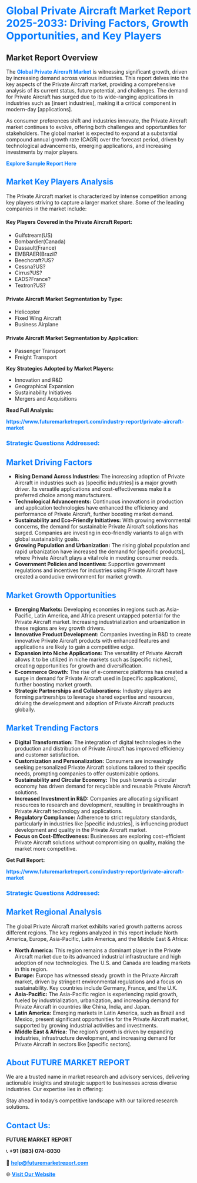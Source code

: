 <h1 style="color: #007BFF;">Global Private Aircraft Market Report 2025-2033: Driving Factors, Growth Opportunities, and Key Players</h1>

<section id="overview">
<h2>Market Report Overview</h2>
<p>The <a href="https://www.futuremarketreport.com/industry-report/private-aircraft-market" style="color: #007BFF; text-decoration: none;"><strong>Global Private Aircraft Market</strong></a> is witnessing significant growth, driven by increasing demand across various industries. This report delves into the key aspects of the Private Aircraft market, providing a comprehensive analysis of its current status, future potential, and challenges. The demand for Private Aircraft has surged due to its wide-ranging applications in industries such as [insert industries], making it a critical component in modern-day [applications].</p>
<p>As consumer preferences shift and industries innovate, the Private Aircraft market continues to evolve, offering both challenges and opportunities for stakeholders. The global market is expected to expand at a substantial compound annual growth rate (CAGR) over the forecast period, driven by technological advancements, emerging applications, and increasing investments by major players.</p>
</section>

<section id="overview">
<p><a href="https://www.futuremarketreport.com/request-sample/reportId=103059" style="color: #007BFF; text-decoration: none;"><strong>Explore Sample Report Here</strong></a></p>
</section>

<section id="key-players">
<h2 style="color: #007BFF;">Market Key Players Analysis</h2>
<p>The Private Aircraft market is characterized by intense competition among key players striving to capture a larger market share. Some of the leading companies in the market include:</p>
<h4>Key Players Covered in the Private Aircraft Report:</h4>
<ul><li>Gulfstream(US)</li><li>Bombardier(Canada)</li><li>Dassault(France)</li><li>EMBRAER(Brazil?</li><li>Beechcraft?US?</li><li>Cessna?US?</li><li>Cirrus?US?</li><li>EADS?France?</li><li>Textron?US?</li></ul>
<h4>Private Aircraft Market Segmentation by Type:</h4>
<ul><li>Helicopter</li><li>Fixed Wing Aircraft</li><li>Business Airplane</li></ul>

<h4>Private Aircraft Market Segmentation by Application:</h4>
<ul><li>Passenger Transport</li><li>Freight Transport</li></ul>
<p><strong>Key Strategies Adopted by Market Players:</strong></p>
<ul>
<li>Innovation and R&D</li>
<li>Geographical Expansion</li>
<li>Sustainability Initiatives</li>
<li>Mergers and Acquisitions</li>
</ul>
</section>

<section>
<p><strong>Read Full Analysis: </strong></p><a href="https://www.futuremarketreport.com/industry-report/private-aircraft-market" style="color: #007BFF; text-decoration: none;"><strong>https://www.futuremarketreport.com/industry-report/private-aircraft-market</strong></a>
<h3 style="color: #007BFF;">Strategic Questions Addressed:</h3>
</section>

<section id="driving-factors">
<h2 style="color: #007BFF;">Market Driving Factors</h2>
<ul>
<li><strong>Rising Demand Across Industries:</strong> The increasing adoption of Private Aircraft in industries such as [specific industries] is a major growth driver. Its versatile applications and cost-effectiveness make it a preferred choice among manufacturers.</li>
<li><strong>Technological Advancements:</strong> Continuous innovations in production and application technologies have enhanced the efficiency and performance of Private Aircraft, further boosting market demand.</li>
<li><strong>Sustainability and Eco-Friendly Initiatives:</strong> With growing environmental concerns, the demand for sustainable Private Aircraft solutions has surged. Companies are investing in eco-friendly variants to align with global sustainability goals.</li>
<li><strong>Growing Population and Urbanization:</strong> The rising global population and rapid urbanization have increased the demand for [specific products], where Private Aircraft plays a vital role in meeting consumer needs.</li>
<li><strong>Government Policies and Incentives:</strong> Supportive government regulations and incentives for industries using Private Aircraft have created a conducive environment for market growth.</li>
</ul>
</section>

<section id="growth-opportunities">
<h2 style="color: #007BFF;">Market Growth Opportunities</h2>
<ul>
<li><strong>Emerging Markets:</strong> Developing economies in regions such as Asia-Pacific, Latin America, and Africa present untapped potential for the Private Aircraft market. Increasing industrialization and urbanization in these regions are key growth drivers.</li>
<li><strong>Innovative Product Development:</strong> Companies investing in R&D to create innovative Private Aircraft products with enhanced features and applications are likely to gain a competitive edge.</li>
<li><strong>Expansion into Niche Applications:</strong> The versatility of Private Aircraft allows it to be utilized in niche markets such as [specific niches], creating opportunities for growth and diversification.</li>
<li><strong>E-commerce Growth:</strong> The rise of e-commerce platforms has created a surge in demand for Private Aircraft used in [specific applications], further boosting market growth.</li>
<li><strong>Strategic Partnerships and Collaborations:</strong> Industry players are forming partnerships to leverage shared expertise and resources, driving the development and adoption of Private Aircraft products globally.</li>
</ul>
</section>

<section id="trending-factors">
<h2 style="color: #007BFF;">Market Trending Factors</h2>
<ul>
<li><strong>Digital Transformation:</strong> The integration of digital technologies in the production and distribution of Private Aircraft has improved efficiency and customer satisfaction.</li>
<li><strong>Customization and Personalization:</strong> Consumers are increasingly seeking personalized Private Aircraft solutions tailored to their specific needs, prompting companies to offer customizable options.</li>
<li><strong>Sustainability and Circular Economy:</strong> The push towards a circular economy has driven demand for recyclable and reusable Private Aircraft solutions.</li>
<li><strong>Increased Investment in R&D:</strong> Companies are allocating significant resources to research and development, resulting in breakthroughs in Private Aircraft technology and applications.</li>
<li><strong>Regulatory Compliance:</strong> Adherence to strict regulatory standards, particularly in industries like [specific industries], is influencing product development and quality in the Private Aircraft market.</li>
<li><strong>Focus on Cost-Effectiveness:</strong> Businesses are exploring cost-efficient Private Aircraft solutions without compromising on quality, making the market more competitive.</li>
</ul>
</section>

<section>
<p><strong>Get Full Report: </strong></p><a href="https://www.futuremarketreport.com/industry-report/private-aircraft-market" style="color: #007BFF; text-decoration: none;"><strong>https://www.futuremarketreport.com/industry-report/private-aircraft-market</strong></a>
<h3 style="color: #007BFF;">Strategic Questions Addressed:</h3>
</section>


<section id="regional-analysis">
<h2 style="color: #007BFF;">Market Regional Analysis</h2>
<p>The global Private Aircraft market exhibits varied growth patterns across different regions. The key regions analyzed in this report include North America, Europe, Asia-Pacific, Latin America, and the Middle East & Africa:</p>
<ul>
<li><strong>North America:</strong> This region remains a dominant player in the Private Aircraft market due to its advanced industrial infrastructure and high adoption of new technologies. The U.S. and Canada are leading markets in this region.</li>
<li><strong>Europe:</strong> Europe has witnessed steady growth in the Private Aircraft market, driven by stringent environmental regulations and a focus on sustainability. Key countries include Germany, France, and the U.K.</li>
<li><strong>Asia-Pacific:</strong> The Asia-Pacific region is experiencing rapid growth, fueled by industrialization, urbanization, and increasing demand for Private Aircraft in countries like China, India, and Japan.</li>
<li><strong>Latin America:</strong> Emerging markets in Latin America, such as Brazil and Mexico, present significant opportunities for the Private Aircraft market, supported by growing industrial activities and investments.</li>
<li><strong>Middle East & Africa:</strong> The region’s growth is driven by expanding industries, infrastructure development, and increasing demand for Private Aircraft in sectors like [specific sectors].</li>
</ul>
</section>

<footer>
<h2 style="color: #007BFF;">About FUTURE MARKET REPORT</h2>
<p>We are a trusted name in market research and advisory services, delivering actionable insights and strategic support to businesses across diverse industries. Our expertise lies in offering:</p>

<p>Stay ahead in today’s competitive landscape with our tailored research solutions.</p>

<h2 style="color: #007BFF;">Contact Us:</h2>
<p><strong>FUTURE MARKET REPORT</strong></p>
<p>📞 <strong>+91 (883) 074-8030</strong></p>
<p>📧 <strong><a href="mailto:help@futuremarketreport.com" style="color: #007BFF;">help@futuremarketreport.com</a></strong></p>
<p>🌐 <strong><a href="https://www.futuremarketreport.com/" style="color: #007BFF;">Visit Our Website</a></strong></p>
</footer>